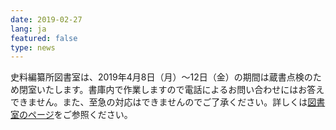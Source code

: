 ```yaml
---
date: 2019-02-27
lang: ja
featured: false
type: news
---
```

史料編纂所図書室は、2019年4月8日（月）～12日（金）の期間は蔵書点検のため閉室いたします。書庫内で作業しますので電話によるお問い合わせにはお答えできません。また、至急の対応はできませんのでご了承ください。詳しくは<a href="https://www.hi.u-tokyo.ac.jp/tosho/tosho.html">図書室のページ</a>をご参照ください。
